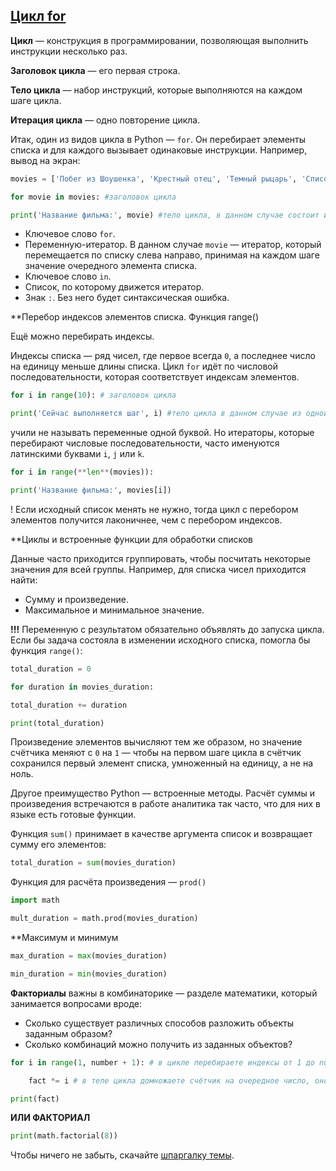 ## [Цикл for](https://practicum.yandex.ru/learn/data-scientist/courses/f332f1ff-8036-4f31-ad9c-866410873a45/sprints/43469/topics/a8f68bf8-7db9-463f-bf7e-95822cb524b8/lessons/4002cf4a-7dbb-47e9-858f-f6060697de00/)

**Цикл** — конструкция в программировании, позволяющая выполнить инструкции несколько раз.

**Заголовок цикла** — его первая строка.

**Тело цикла** — набор инструкций, которые выполняются на каждом шаге цикла.

**Итерация цикла** — одно повторение цикла.

Итак, один из видов цикла в Python — `for`. Он перебирает элементы списка и для каждого вызывает одинаковые инструкции. Например, вывод на экран:

```python
movies = ['Побег из Шоушенка', 'Крестный отец', 'Темный рыцарь', 'Список Шиндлера']

for movie in movies: #заголовок цикла

print('Название фильма:', movie) #тело цикла, в данном случае состоит из одной команды
```

*   Ключевое слово `for`.
*   Переменную-итератор. В данном случае `movie` — итератор, который перемещается по списку слева направо, принимая на каждом шаге значение очередного элемента списка.
*   Ключевое слово `in`.
*   Список, по которому движется итератор.
*   Знак `:`. Без него будет синтаксическая ошибка.

**Перебор индексов элементов списка. Функция range()

Ещё можно перебирать индексы.

Индексы списка — ряд чисел, где первое всегда `0`, а последнее число на единицу меньше длины списка. Цикл `for` идёт по числовой последовательности, которая соответствует индексам элементов.
```python
for i in range(10): # заголовок цикла

print('Сейчас выполняется шаг', i) #тело цикла в данном случае из одной команды
```

учили не называть переменные одной буквой. Но итераторы, которые перебирают числовые последовательности, часто именуются латинскими буквами `i`, `j` или `k`. 
```python
for i in range(**len**(movies)):

print('Название фильма:', movies[i])
```

! Если исходный список менять не нужно, тогда цикл с перебором элементов получится лаконичнее, чем с перебором индексов.

**Циклы и встроенные функции для обработки списков

Данные часто приходится группировать, чтобы посчитать некоторые значения для всей группы. Например, для списка чисел приходится найти:

*   Сумму и произведение.
*   Максимальное и минимальное значение.

**!!!** Переменную с результатом обязательно объявлять до запуска цикла. Если бы задача состояла в изменении исходного списка, помогла бы функция `range()`:
```python
total_duration = 0

for duration in movies_duration:

total_duration += duration

print(total_duration)
```

Произведение элементов вычисляют тем же образом, но значение счётчика меняют с `0` на `1` — чтобы на первом шаге цикла в счётчик сохранился первый элемент списка, умноженный на единицу, а не на ноль.

Другое преимущество Python — встроенные методы. Расчёт суммы и произведения встречаются в работе аналитика так часто, что для них в языке есть готовые функции.

Функция `sum()` принимает в качестве аргумента список и возвращает сумму его элементов:
```python
total_duration = sum(movies_duration)
```

Функция для расчёта произведения — `prod()`
```python
import math

mult_duration = math.prod(movies_duration)
```

**Максимум и минимум
```python
max_duration = max(movies_duration)

min_duration = min(movies_duration)
```

**Факториалы** важны в комбинаторике — разделе математики, который занимается вопросами вроде:

*   Сколько существует различных способов разложить объекты заданным образом?
*   Сколько комбинаций можно получить из заданных объектов?
```python
for i in range(1, number + 1): # в цикле перебираете индексы от 1 до number, поэтому добавляете единицу к правой границе, чтобы она была включена в диапазон

	fact *= i # в теле цикла домножаете счётчик на очередное число, оно будет находиться в итераторе i, т.к. именно он перебирает значения последовательности

print(fact)
```

**ИЛИ ФАКТОРИАЛ**  
```python
print(math.factorial(8))
```

Чтобы ничего не забыть, скачайте [шпаргалку темы](https://code.s3.yandex.net/data-analyst/praktikum_data_analysis_takeaways_basicPython_theme4.pdf).